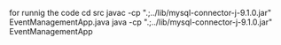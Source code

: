 for runnig the code 
cd src
javac -cp ".;../lib/mysql-connector-j-9.1.0.jar" EventManagementApp.java
java -cp ".;../lib/mysql-connector-j-9.1.0.jar" EventManagementApp
